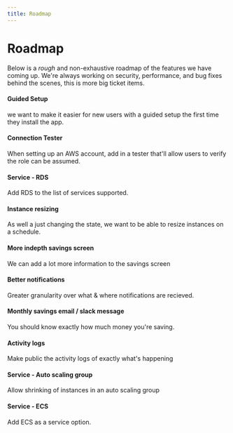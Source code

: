 ```yaml
---
title: Roadmap
---
```


# Roadmap

Below is a _rough_ and non-exhaustive roadmap of the features we have coming up. We're always working on security, performance, and bug fixes behind the scenes, this is more big ticket items.

#### Guided Setup
we want to make it easier for new users with a guided setup the first time they install the app.

#### Connection Tester
When setting up an AWS account, add in a tester that'll allow users to verify the role can be assumed.

#### Service - RDS
Add RDS to the list of services supported.

#### Instance resizing
As well a just changing the state, we want to be able to resize instances on a schedule.

#### More indepth savings screen
We can add a lot more information to the savings screen

#### Better notifications
Greater granularity over what & where notifications are recieved.

#### Monthly savings email / slack message
You should know exactly how much money you're saving.

#### Activity logs
Make public the activity logs of exactly what's happening

#### Service - Auto scaling group
Allow shrinking of instances in an auto scaling group

#### Service - ECS
Add ECS as a service option.